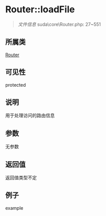 # Router::loadFile

> *文件信息* suda\core\Router.php: 27~551
## 所属类 

[Router](../Router.md)

## 可见性

  protected  
## 说明

用于处理访问的路由信息

## 参数

无参数

## 返回值
返回值类型不定

## 例子

example